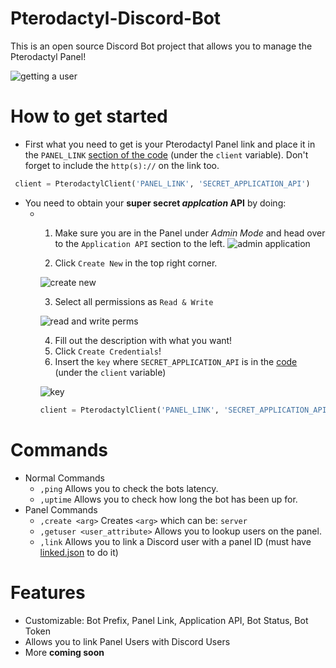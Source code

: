 # Pterodactyl-Discord-Bot
This is an open source Discord Bot project that allows you to manage the Pterodactyl Panel!

![getting a user](https://gyazo.com/b3153aa8ecbf2c006ad4ca7cc9163c04.gif)


# How to get started
- First what you need to get is your Pterodactyl Panel link and place it in the `PANEL_LINK` [section of the code](/bot.py) (under the `client` variable). Don't forget to include the `http(s)://` on the link too.
```py
 client = PterodactylClient('PANEL_LINK', 'SECRET_APPLICATION_API')
 ```
- You need to obtain your **super secret _applcation_ API** by doing: 
  - 1. Make sure you are in the Panel under _Admin Mode_ and head over to the `Application API` section to the left.
  ![admin application](https://gyazo.com/67b15ab1b11873fdae02f7038f47d8d2.gif)
  
    2. Click `Create New` in the top right corner. 
    
    ![create new](https://i.gyazo.com/c3ca37f6c68338ffc23d4626fe810c3e.png)
    
    3. Select all permissions as `Read & Write` 
    
    ![read and write perms](https://gyazo.com/b75fa03ff5d44d37683670ab13ba2f0b.png)
    
    4. Fill out the description with what you want!
    5. Click `Create Credentials`!
    6. Insert the `key` where `SECRET_APPLICATION_API` is in the [code](/bot.py) (under the `client` variable)
    
    ![key](https://i.gyazo.com/819203a317365427348c6fad677ef6a6.png)
    ```py
    client = PterodactylClient('PANEL_LINK', 'SECRET_APPLICATION_API')
    ```
    

# Commands
- Normal Commands
  - `,ping` Allows you to check the bots latency.
  - `,uptime` Allows you to check how long the bot has been up for.
- Panel Commands
  - `,create <arg>` Creates `<arg>` which can be: `server`
  - `,getuser <user_attribute>` Allows you to lookup users on the panel.
  - `,link` Allows you to link a Discord user with a panel ID (must have [linked.json](/linked.json) to do it)
# Features
- Customizable: Bot Prefix, Panel Link, Application API, Bot Status, Bot Token
- Allows you to link Panel Users with Discord Users
- More **coming soon**
